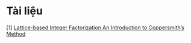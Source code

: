 # Tài liệu

[1] [Lattice-based Integer Factorization An Introduction to Coppersmith’s Method](https://www.cits.ruhr-uni-bochum.de/imperia/md/content/may/paper/intro_to_coppersmiths_method.pdf)
